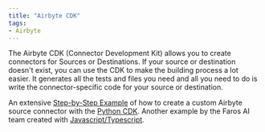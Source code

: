 ```yaml
---
title: "Airbyte CDK"
tags:
- Airbyte
---
```


The Airbyte CDK (Connector Development Kit) allows you to create connectors for Sources or Destinations. If your source or destination doesn't exist, you can use the CDK to make the building process a lot easier. It generates all the tests and files you need and all you need to do is write the connector-specific code for your source or destination. 

An extensive [Step-by-Step Example](https://airbyte.com/tutorials/extract-data-from-the-webflow-api) of how to create a custom Airbyte source connector with the [Python CDK](https://docs.airbyte.com/connector-development/cdk-python/). Another example by the Faros AI team created with [Javascript/Typescript](https://docs.airbyte.com/connector-development/cdk-faros-js). 